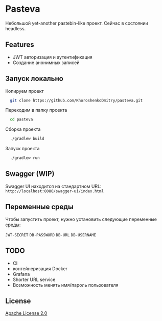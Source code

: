 
# Pasteva

Небольшой yet-another pastebin-like проект. Сейчас в состоянии headless.



## Features

- JWT авторизация и аутентификация
- Создание анонимных записей



## Запуск локально

Копируем проект
```bash
  git clone https://github.com/KhoroshenkoDmitry/pasteva.git
```

Переходим в папку проекта
```bash
  cd pasteva
```

Сборка проекта

```bash
  ./gradlew build
```

Запуск проекта

```bash
  ./gradlew run
```


## Swagger (WIP)

Swagger UI находится на стандартном URL: `http://localhost:8080/swagger-ui/index.html`


## Переменные среды

Чтобы запустить проект, нужно установить следующие переменные среды:

`JWT-SECRET` `DB-PASSWORD` `DB-URL` `DB-USERNAME`




## TODO
- CI
- контейнеризация Docker 
- Grafana
- Shorter URL service
- Возможность менять имя/пароль пользователя
## License

[Apache License 2.0](http://www.apache.org/licenses/)


